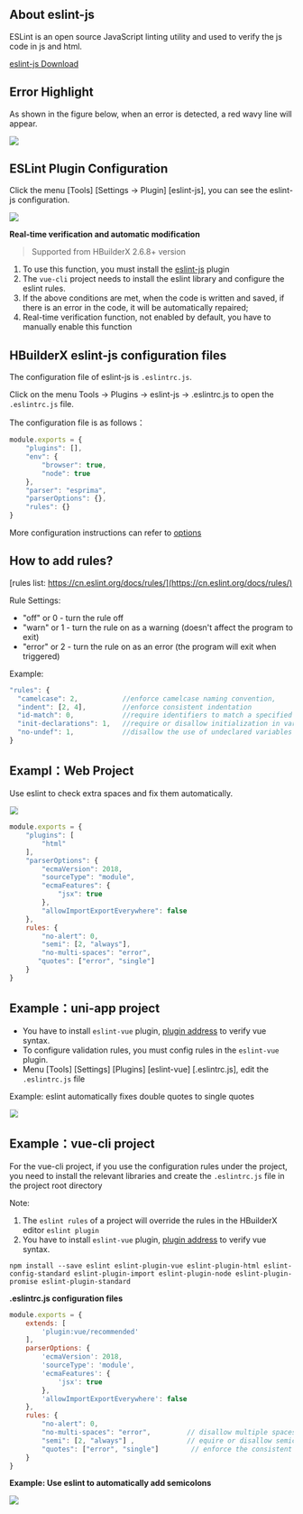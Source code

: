 ## About eslint-js

ESLint is an open source JavaScript linting utility and used to verify the js code in js and html.

[eslint-js Download](https://ext.dcloud.net.cn/plugin?id=2037)

## Error Highlight

As shown in the figure below, when an error is detected, a red wavy line will appear.

<img src="/static/snapshots/tutorial/plugins/eslint-js-error.png" class="hd-img" />

## ESLint Plugin Configuration

Click the menu [Tools] [Settings -> Plugin] [eslint-js], you can see the eslint-js configuration.

<img src="/static/snapshots/tutorial/plugins/settings_eslint_en.png" class="hd-img"/>

**Real-time verification and automatic modification**

> Supported from HBuilderX 2.6.8+ version

1. To use this function, you must install the [eslint-js](https://ext.dcloud.net.cn/plugin?id=2037) plugin
2. The `vue-cli` project needs to install the eslint library and configure the eslint rules.
3. If the above conditions are met, when the code is written and saved, if there is an error in the code, it will be automatically repaired;
4. Real-time verification function, not enabled by default, you have to manually enable this function


## HBuilderX eslint-js configuration files

The configuration file of eslint-js is `.eslintrc.js`.

Click on the menu Tools -> Plugins -> eslint-js -> .eslintrc.js to open the `.eslintrc.js` file.

The configuration file is as follows：

```js
module.exports = {
    "plugins": [],         
    "env": {
        "browser": true,
        "node": true
    },
    "parser": "esprima",   
    "parserOptions": {},    
    "rules": {}
}
```
  
More configuration instructions can refer to [options](https://eslint.org/docs/rules/)

## How to add rules?

[rules list: https://cn.eslint.org/docs/rules/](https://cn.eslint.org/docs/rules/)

Rule Settings:

- "off" or 0 - turn the rule off
- "warn" or 1 - turn the rule on as a warning (doesn't affect the program to exit)
- "error" or 2 - turn the rule on as an error (the program will exit when triggered)

Example:

```js
"rules": {
  "camelcase": 2,           //enforce camelcase naming convention,
  "indent": [2, 4],         //enforce consistent indentation
  "id-match": 0,            //require identifiers to match a specified regular expression
  "init-declarations": 1,   //require or disallow initialization in variable declarations
  "no-undef": 1,            //disallow the use of undeclared variables unless mentioned in /*global */ comments
}
```


## Exampl：Web Project

Use eslint to check extra spaces and fix them automatically.

<img src="/static/snapshots/tutorial/plugins/eslint-html-example-en.gif" style="zoom: 90%; border: 1px solid #eee;" />


```js
module.exports = {
    "plugins": [
        "html"
    ],
    "parserOptions": {
        "ecmaVersion": 2018,
        "sourceType": "module",
        "ecmaFeatures": {
            "jsx": true
        },
        "allowImportExportEverywhere": false
    },
    rules: {
        "no-alert": 0,
        "semi": [2, "always"],
        "no-multi-spaces": "error",
       "quotes": ["error", "single"]
    }
}
```

## Example：uni-app project

- You have to install `eslint-vue` plugin, [plugin address](https://ext.dcloud.net.cn/plugin?id=2005) to verify vue syntax.
- To configure validation rules, you must config rules in the `eslint-vue` plugin.
- Menu [Tools] [Settings] [Plugins] [eslint-vue] [.eslintrc.js], edit the `.eslintrc.js` file


Example: eslint automatically fixes double quotes to single quotes

<img src="/static/snapshots/tutorial/eslint-uniapp-example.gif" style="zoom: 90%; border: 1px solid #eee;" />


## Example：vue-cli project

For the vue-cli project, if you use the configuration rules under the project, you need to install the relevant libraries and create the `.eslintrc.js` file in the project root directory

Note:
1. The `eslint rules` of a project will override the rules in the HBuilderX editor `eslint plugin`
2. You have to install `eslint-vue` plugin, [plugin address](https://ext.dcloud.net.cn/plugin?id=2005) to verify vue syntax.

```shell
npm install --save eslint eslint-plugin-vue eslint-plugin-html eslint-config-standard eslint-plugin-import eslint-plugin-node eslint-plugin-promise eslint-plugin-standard
```


**.eslintrc.js configuration files**

```js
module.exports = {
    extends: [
        'plugin:vue/recommended'
    ],
	parserOptions: {
		'ecmaVersion': 2018,
		'sourceType': 'module',
		'ecmaFeatures': {
			'jsx': true
		},
		'allowImportExportEverywhere': false
	},
    rules: {
        "no-alert": 0,
        "no-multi-spaces": "error",         // disallow multiple spaces 
        "semi": [2, "always"] ,             // equire or disallow semicolons instead of ASI
        "quotes": ["error", "single"]        // enforce the consistent use of either backticks, double, or single quotes
    }
}
```

**Example: Use eslint to automatically add semicolons**

![](https://img-cdn-qiniu.dcloud.net.cn/uploads/article/20200317/911ea4cac9f2c4d80ec502b1384e7a58.gif)
